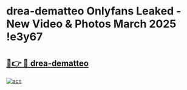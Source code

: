 # drea-dematteo Onlyfans Leaked - New Video & Photos March 2025 !e3y67

# <h2><a href="https://spj20w.iuczelnia.edu.pl?title=drea-dematteo&ref=e3y67">🔗👉 🔴 drea-dematteo</a></h2>

[![acn](https://github.com/user-attachments/assets/0f9c940e-d8b0-45ae-aac7-cd30a18b3e1c)](https://spj20w.iuczelnia.edu.pl?title=drea-dematteo&ref=e3y67)

